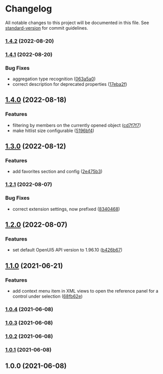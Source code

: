 # Changelog

All notable changes to this project will be documented in this file. See [standard-version](https://github.com/conventional-changelog/standard-version) for commit guidelines.

### [1.4.2](https://github.com/wozjac/vscode-ui5-api-reference/compare/v1.4.1...v1.4.2) (2022-08-20)

### [1.4.1](https://github.com/wozjac/vscode-ui5-api-reference/compare/v1.4.0...v1.4.1) (2022-08-20)


### Bug Fixes

* aggregation type recognition ([063a5a0](https://github.com/wozjac/vscode-ui5-api-reference/commit/063a5a0a08607695de00fe4aea26e1d958c0172f))
* correct description for deprecated properties ([17eba2f](https://github.com/wozjac/vscode-ui5-api-reference/commit/17eba2f3e5d694b16ce47f8c0865537956ddc97f))

## [1.4.0](https://github.com/wozjac/vscode-ui5-api-reference/compare/v1.3.0...v1.4.0) (2022-08-18)


### Features

* filtering by members on the currently opened object ([cd7f7f7](https://github.com/wozjac/vscode-ui5-api-reference/commit/cd7f7f71deb3f959f6fc9222e24b835bc81202a8))
* make hitlist size configurable ([5196bf4](https://github.com/wozjac/vscode-ui5-api-reference/commit/5196bf45b8aef51b3b0f39777c24bdd198979447))

## [1.3.0](https://github.com/wozjac/vscode-ui5-api-reference/compare/v1.2.1...v1.3.0) (2022-08-12)


### Features

* add favorites section and config ([2e475b3](https://github.com/wozjac/vscode-ui5-api-reference/commit/2e475b31adcbc0bc1155c8d1b008f8a2ce2da573))

### [1.2.1](https://github.com/wozjac/vscode-ui5-api-reference/compare/v1.2.0...v1.2.1) (2022-08-07)


### Bug Fixes

* correct extension settings, now prefixed ([8340468](https://github.com/wozjac/vscode-ui5-api-reference/commit/8340468ef753363a48857142f9fc4c9fafcf02f0))

## [1.2.0](https://github.com/wozjac/vscode-ui5-api-reference/compare/v1.1.0...v1.2.0) (2022-08-07)


### Features

* set default OpenUI5 API version to 1.96.10 ([b426b67](https://github.com/wozjac/vscode-ui5-api-reference/commit/b426b670de39c2f37ce821d4af942334aada3dfc))

## [1.1.0](https://github.com/wozjac/vscode-ui5-api-reference/compare/v1.0.4...v1.1.0) (2021-06-21)


### Features

* add context menu item in XML views to open the reference panel for a control under selection ([68fb62e](https://github.com/wozjac/vscode-ui5-api-reference/commit/68fb62e3d158e4f2ecc132996010ae2714035c8f))

### [1.0.4](https://github.com/wozjac/vscode-ui5-api-reference/compare/v1.0.3...v1.0.4) (2021-06-08)

### [1.0.3](https://github.com/wozjac/vscode-ui5-api-reference/compare/v1.0.2...v1.0.3) (2021-06-08)

### [1.0.2](https://github.com/wozjac/vscode-ui5-api-reference/compare/v1.0.1...v1.0.2) (2021-06-08)

### [1.0.1](https://github.com/wozjac/vscode-ui5-api-reference/compare/v1.0.0...v1.0.1) (2021-06-08)

## 1.0.0 (2021-06-08)
